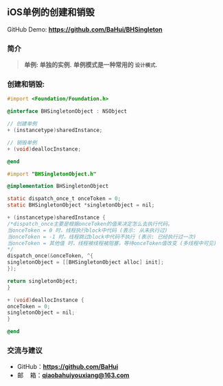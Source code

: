 ## iOS单例的创建和销毁

GitHub Demo:  **<https://github.com/BaHui/BHSingleton>**

### 简介
> **单例: 单独的实例.**
> **单例模式是一种常用的  `设计模式`.**


### 创建和销毁: 
```objectivec
#import <Foundation/Foundation.h>

@interface BHSingletonObject : NSObject

// 创建单例
+ (instancetype)sharedInstance;

// 销毁单例 
+ (void)deallocInstance;

@end

```
```objectivec
#import "BHSingletonObject.h"

@implementation BHSingletonObject

static dispatch_once_t onceToken = 0;
static BHSingletonObject *singletonObject = nil;

+ (instancetype)sharedInstance {
/*dispatch_once主要是根据onceToken的值来决定怎么去执行代码。
当onceToken = 0 时，线程执行block中代码 (表示: 从未执行过)
当onceToken = -1 时，线程跳过block中代码不执行 (表示: 已经执行过一次)
当onceToken = 其他值 时，线程被线程被阻塞，等待onceToken值改变 (多线程中可见)
*/
dispatch_once(&onceToken, ^{
singletonObject = [[BHSingletonObject alloc] init];
});

return singletonObject;
}

+ (void)deallocInstance {
onceToken = 0;
singletonObject = nil;
}

@end
```
### 交流与建议
- GitHub：**<https://github.com/BaHui>**
- 邮&nbsp;&nbsp;&nbsp; 箱：**<qiaobahuiyouxiang@163.com>**
